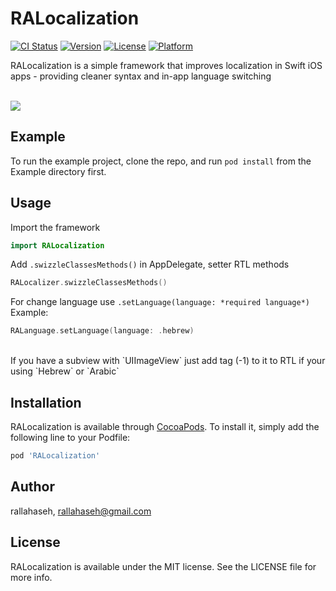 # RALocalization

[![CI Status](http://img.shields.io/travis/rallahaseh/RALocalization.svg?style=flat)](https://travis-ci.org/rallahaseh/RALocalization)
[![Version](https://img.shields.io/cocoapods/v/RALocalization.svg?style=flat)](http://cocoapods.org/pods/RALocalization)
[![License](https://img.shields.io/cocoapods/l/RALocalization.svg?style=flat)](http://cocoapods.org/pods/RALocalization)
[![Platform](https://img.shields.io/cocoapods/p/RALocalization.svg?style=flat)](http://cocoapods.org/pods/RALocalization)

RALocalization is a simple framework that improves localization in Swift iOS apps - providing cleaner syntax and in-app language switching

<br>
<img src="https://media.giphy.com/media/26n7aMoR9RbXCLnR6/giphy.gif"/>
<br>

## Example

To run the example project, clone the repo, and run `pod install` from the Example directory first.

## Usage
Import the framework

```swift
import RALocalization
```

Add `.swizzleClassesMethods()` in AppDelegate, setter RTL methods
```swift
RALocalizer.swizzleClassesMethods()
```

For change language use `.setLanguage(language: *required language*)`
<br>
Example:
```swift
RALanguage.setLanguage(language: .hebrew)
```
<br>
If you have a subview with `UIImageView` just add tag (-1) to it to RTL if your using `Hebrew` or `Arabic`

## Installation

RALocalization is available through [CocoaPods](http://cocoapods.org). To install
it, simply add the following line to your Podfile:

```ruby
pod 'RALocalization'
```

## Author

rallahaseh, rallahaseh@gmail.com

## License

RALocalization is available under the MIT license. See the LICENSE file for more info.
